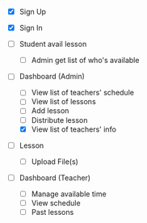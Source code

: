 - [X] Sign Up
- [X] Sign In

- [ ] Student avail lesson
  - [ ] Admin get list of who's available

- [ ] Dashboard (Admin)
  - [ ] View list of teachers' schedule
  - [ ] View list of lessons
  - [ ] Add lesson
  - [ ] Distribute lesson
  - [X] View list of teachers' info

- [ ] Lesson
  - [ ] Upload File(s)

- [ ] Dashboard (Teacher)
  - [ ] Manage available time
  - [ ] View schedule
  - [ ] Past lessons
